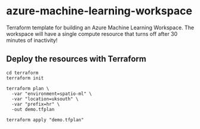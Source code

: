 # azure-machine-learning-workspace

Terraform template for building an Azure Machine Learning Workspace.
The workspace will have a single compute resource that turns off after 30
minutes of inactivity!

## Deploy the resources with Terraform

```shell
cd terraform
terraform init

terraform plan \
  -var "environment=spatio-ml" \
  -var "location=uksouth" \
  -var "prefix=hr" \
  -out demo.tfplan

terraform apply "demo.tfplan"
```
